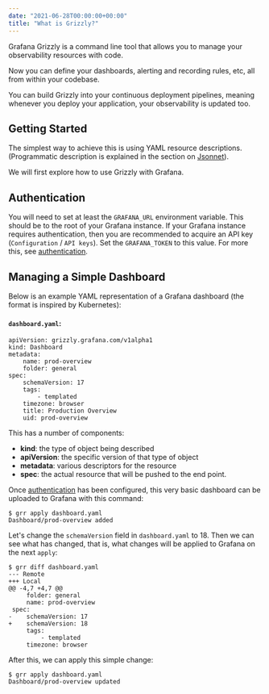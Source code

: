 ```yaml
---
date: "2021-06-28T00:00:00+00:00"
title: "What is Grizzly?"
---
```

Grafana Grizzly is a command line tool that allows you to manage your
observability resources with code.

Now you can define your dashboards, alerting and recording rules, etc, all
from within your codebase.

You can build Grizzly into your continuous deployment pipelines, meaning
whenever you deploy your application, your observability is updated too.

## Getting Started
The simplest way to achieve this is using YAML resource
descriptions. (Programmatic description is explained in the section on 
[Jsonnet](../jsonnet/)).

We will first explore how to use Grizzly with Grafana.

## Authentication
You will need to set at least the `GRAFANA_URL` environment variable. This should
be to the root of your Grafana instance. If your Grafana instance requires authentication,
then you are recommended to acquire an API key (`Configuration` / `API keys`). Set the
`GRAFANA_TOKEN` to this value. For more this, see [authentication](../authentication/).

## Managing a Simple Dashboard

Below is an example YAML representation of a Grafana dashboard (the format is inspired by
Kubernetes):

#### **`dashboard.yaml`**:
```
apiVersion: grizzly.grafana.com/v1alpha1
kind: Dashboard
metadata:
    name: prod-overview
    folder: general
spec:
    schemaVersion: 17
    tags:
        - templated
    timezone: browser
    title: Production Overview
    uid: prod-overview
```

This has a number of components:
 * **kind**: the type of object being described
 * **apiVersion**: the specific version of that type of object
 * **metadata**: various descriptors for the resource
 * **spec**: the actual resource that will be pushed to the
   end point.

Once [authentication](/authentication/) has been configured, this
very basic dashboard can be uploaded to Grafana with this
command:

```
$ grr apply dashboard.yaml
Dashboard/prod-overview added
```

Let's change the `schemaVersion` field in `dashboard.yaml` to 18.
Then we can see what has changed, that is, what changes will be
applied to Grafana on the next `apply`:
```
$ grr diff dashboard.yaml
--- Remote
+++ Local
@@ -4,7 +4,7 @@
     folder: general
     name: prod-overview
 spec:
-    schemaVersion: 17
+    schemaVersion: 18
     tags:
         - templated
     timezone: browser
```

After this, we can apply this simple change:

```
$ grr apply dashboard.yaml
Dashboard/prod-overview updated
```


